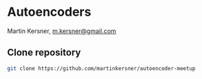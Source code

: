 # Autoencoders

Martin Kersner, <m.kersner@gmail.com>

## Clone repository
```bash
git clone https://github.com/martinkersner/autoencoder-meetup
```
